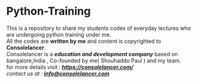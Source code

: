 # Python-Training
This is a repository to share my students codes of everyday lectures who are undergoing python training under me.<br>
All the codes are <b>written by me</b> and content is copyrighted to <b>Consolelancer</b>.<br>
Consolelancer is a <b><i>education and development company</b></i> based on bangalore,India , Co-founded by me( Shouhaddo Paul ) and my team.<br>
for more details visit :<b><i> https://consolelancer.com/ </b> <br>
contact us at :<b> info@consolelancer.com </b>
